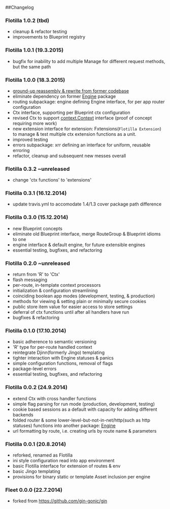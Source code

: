 ##Changelog

### Flotilla 1.0.2 (tbd)

- cleanup & refactor testing
- improvements to Blueprint registry

### Flotilla 1.0.1 (19.3.2015)

- bugfix for inability to add multiple Manage for different request methods, but the same path

### Flotilla 1.0.0 (18.3.2015)

- [ground-up reassembly & rewrite from former codebase](https://github.com/fc-thrisp-hurrata-dlm-graveyard/flotilla-defunct)
- eliminate dependency on former [Engine](https://github.com/fc-thrisp-hurrata-dlm-graveyard/engine-defunct) package
- routing subpackage: engine defining Engine interface, for per app router configuration
- Ctx interface, supporting per Blueprint ctx configuration
- revised Ctx to support [context.Context](https://github.com/golang/net/tree/master/context) interface (proof of concept requiring more work)
- new extension interface for extension: Fxtensions(`Flotilla Extension`) to manage & test multiple ctx extension functions as a unit.
- improved testing
- errors subpackage: xrr defining an interface for uniform, reusable erroring 
- refactor, cleanup and subsequent new messes overall 

### Flotilla 0.3.2 ~unreleased

- change 'ctx functions' to 'extensions'

### Flotilla 0.3.1 (16.12.2014)

- update travis.yml to accomodate 1.4/1.3 cover package path difference

### Flotilla 0.3.0 (15.12.2014)

- new Blueprint concepts 
- eliminate old Blueprint interface, merge RouteGroup & Blueprint idioms to one
- engine interface & default engine, for future extensible engines
- essential testing, bugfixes, and refactoring

### Flotilla 0.2.0 ~unreleased

- return from 'R' to 'Ctx'
- flash messaging
- per-route, in-template context processors
- initialization & configuration streamlining
- coinciding boolean app modes (development, testing, & production)
- methods for viewing & setting plain or minimally secure cookies
- public store item value for easier access to store settings 
- deferral of ctx functions until after all handlers have run
- bugfixes & refactoring  

### Flotilla 0.1.0 (17.10.2014)

- basic adherence to semantic versioning
- 'R' type for per-route handled context
- reintegrate Djinn(formerly Jingo) templating
- tighter interaction with Engine statuses & panics
- simple configuration functions, removal of flags 
- package-level errors
- essential testing, bugfixes, and refactoring  


### Flotilla 0.0.2 (24.9.2014)

- extend Ctx with cross handler functions
- simple flag parsing for run mode (production, development, testing)
- cookie based sessions as a default with capacity for adding different backends
- folded router & some lower-level-but-not-in-net/http(such as http statuses)
  functions into another package: [Engine](https://github.com/thrisp/engine)
- url formatting by route, i.e. creating urls by route name & parameters


### Flotilla 0.0.1 (20.8.2014)

- reforked, renamed as Flotilla
- ini style configuration read into app environment
- basic Flotilla interface for extension of routes & env
- basic Jingo templating
- provisions for binary static or template Asset inclusion per engine
 

### Fleet 0.0.0 (22.7.2014)

- forked from https://github.com/gin-gonic/gin
